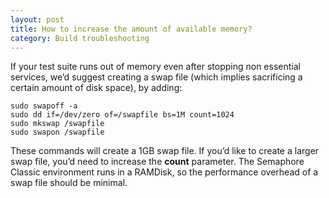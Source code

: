 ```yaml
---
layout: post
title: How to increase the amount of available memory?
category: Build troubleshooting
---
```


If your test suite runs out of memory even after stopping non essential
services, we’d suggest creating a swap file (which implies sacrificing a
certain amount of  disk space), by adding:

```
sudo swapoff -a
sudo dd if=/dev/zero of=/swapfile bs=1M count=1024
sudo mkswap /swapfile
sudo swapon /swapfile
```

These commands will create a 1GB swap file. If you’d like to create a larger
swap file, you’d need to increase the **count** parameter. The Semaphore Classic
environment runs in a RAMDisk, so the performance overhead of a swap file
should be minimal.
